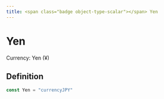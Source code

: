 ```yaml
---
title: <span class="badge object-type-scalar"></span> Yen
---
```

# <span class="badge object-type-scalar"></span> Yen

Currency: Yen (¥)

## Definition

```go
const Yen = "currencyJPY"
```
